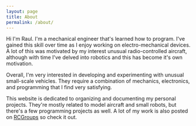 ```yaml
---
layout: page
title: About
permalink: /about/
---
```


Hi I'm Raul. I'm a mechanical engineer that's learned how to program. 
I've gained this skill over time as I enjoy working on electro-mechanical devices.
A lot of this was motivated by my interest unusual radio-controlled aircraft,
although with time I've delved into robotics and this has become it's own motivation.  

Overall, I'm very interested in developing and experimenting with unusual small-scale vehicles. 
They require a combination of mechanics, electronics, and programming that I find very satisfying. 

This website is dedicated to organizing and documenting my personal projects.
They're mostly related to model aircraft and small robots, but there's a few programming projects as well. 
A lot of my work is also posted on [RCGroups](https://www.rcgroups.com/forums/member.php?u=189488) so check it out.

